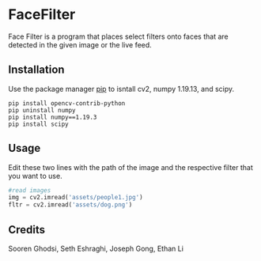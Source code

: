 # FaceFilter

Face Filter is a program that places select filters onto faces that are detected in the given image or the live feed.

## Installation
Use the package manager [pip](https://pip.pypa.io/en/stable/) to isntall cv2, numpy 1.19.13, and scipy.
```
pip install opencv-contrib-python
pip uninstall numpy
pip install numpy==1.19.3
pip install scipy
```

## Usage
Edit these two lines with the path of the image and the respective filter that you want to use.
```python
#read images
img = cv2.imread('assets/people1.jpg')
fltr = cv2.imread('assets/dog.png')
``` 

## Credits
Sooren Ghodsi, Seth Eshraghi, Joseph Gong, Ethan Li
